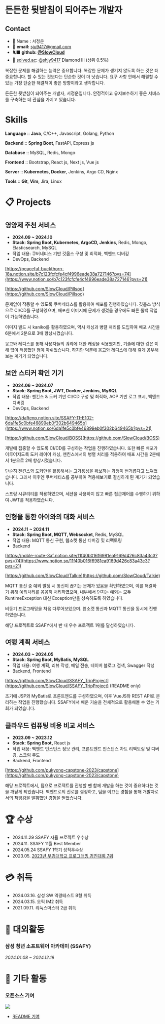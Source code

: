 # 든든한 뒷받침이 되어주는 개발자

## **Contact**

- 🙂 Name : 서정운
- 📨 **email:** sju9417@gmail.com
- 🐈‍⬛ **github: [@SlowCloud](http://www.github.com/Slowcloud)**
- 🔖 [solved.ac](http://solved.ac/): [@shjy9417](http://solved.ac/shjy9417) Diamond III (상위 0.5%)

복잡한 문제를 해결하는 능력은 중요합니다. 복잡한 문제가 생기지 않도록 하는 것은 더 중요합니다. 할 수 있는 것보다는 단순한 것이 더 낫습니다. 요구 사항 안에서 해결할 수 있는 가장 단순한 해결책이 좋은 방향이라고 생각합니다.

든든한 뒷받침이 되어주는 개발자, 서정운입니다. 안정적이고 유지보수하기 좋은 서비스를 구축하는 데 관심을 가지고 있습니다.

# Skills

**Language** :: **Java**, C/C++, Javascript, Golang, Python

**Backend** :: **Spring Boot**, FastAPI, Express js

**Database** :: MySQL, Redis, Mongo

**Frontend** :: Bootstrap, React js, Next js, Vue js

**Server** :: **Kubernetes, Docker**, Jenkins, Argo CD, Nginx

**Tools** :: **Git**, **Vim**, Jira, Linux

# 📋 Projects

## 영양제 추천 서비스

- **2024.09 ~ 2024.10**
- **Stack**: **Spring Boot, Kubernetes, ArgoCD, Jenkins**, Redis, Mongo, Elasticsearch, MySQL
- 작업 내용: 쿠버네티스 기반 깃옵스 구성 및 최적화, 백엔드 디버깅
- DevOps, Backend

[https://peaceful-buckthorn-18a.notion.site/b7c123fcfcfe4cf4996eade38a727146?pvs=74](https://www.notion.so/b7c123fcfcfe4cf4996eade38a727146?pvs=21)

[https://github.com/SlowCloud/Pillsoo](https://github.com/SlowCloud/Pillsoo)

문제없이 작동할 수 있도록 쿠버네티스를 활용하여 배포를 진행하였습니다. 깃옵스 방식으로 CI/CD를 구성하였으며, 배포한 이미지에 문제가 생겼을 경우에도 빠른 롤백 작업이 가능하였습니다.

이미지 빌드 시 kaniko를 활용하였으며, 역시 캐싱과 병렬 처리를 도입하여 배포 시간을 6분에서 2분으로 3배 향상시켰습니다.

몽고와 레디스를 통해 사용자들의 쿼리에 대한 캐싱을 적용했지만, 기술에 대한 깊은 이해 없이 적용했던 점이 아쉬웠습니다. 하지만 덕분에 몽고와 레디스에 대해 깊게 공부해보는 계기가 되었습니다.

## 보안 스티커 확인 기기

- **2024.06 ~ 2024.07**
- **Stack**: **Spring Boot, JWT, Docker, Jenkins, MySQL**
- 작업 내용: 젠킨스 & 도커 기반 CI/CD 구성 및 최적화, AOP 기반 로그 표시, 백엔드 디버깅
- DevOps, Backend

[https://daftenp.notion.site/SSAFY-11-E102-6da1fe5c0bfe46899eb0f302b649465b](https://www.notion.so/6da1fe5c0bfe46899eb0f302b649465b?pvs=21)

[https://github.com/SlowCloud/BOSS](https://github.com/SlowCloud/BOSS)

개발에 집중할 수 있도록 CI/CD를 구성하는 작업을 진행하였습니다. 또한 빠른 배포가 이루어지도록 도커 레이어 캐싱, 젠킨스에서의 병렬 처리를 적용하여 배포 시간을 2분에서 1분으로 2배 향상시켰습니다.

단순히 젠킨스와 도커만을 활용해서는 고가용성을 확보하는 과정이 번거롭다고 느껴졌습니다. 그래서 이후엔 쿠버네티스를 공부하여 적용해보기로 결심하게 된 계기가 되었습니다.

스프링 시큐리티를 적용하였으며, 세션을 사용하지 않고 빠른 접근제어를 수행하기 위하여 JWT를 적용하였습니다.

## 인형을 통한 아이와의 대화 서비스

- **2024.11 ~ 2024.11**
- **Stack**: **Spring Boot, MQTT, Websocket**, Redis, MySQL
- 작업 내용: MQTT 통신 구현, 웹소켓 통신 디버깅 및 리팩토링
- Backend

[https://noble-route-3af.notion.site/11f40b016f6981ea9169d426c83a43c3?pvs=74](https://www.notion.so/11f40b016f6981ea9169d426c83a43c3?pvs=21)

[https://github.com/SlowCloud/Talkie](https://github.com/SlowCloud/Talkie)

MQTT 통신 중 예외 발생 시 통신이 끊기는 문제가 있음을 확인하였으며, 이를 해결하기 위해 예외처리를 꼼꼼히 처리하였으며, 내부에서 던지는 예외는 모두 RuntimeException 대신 Exception만을 상속하도록 하였습니다.

비동기 프로그래밍을 처음 다루어보았으며. 웹소켓 통신과 MQTT 통신을 동시에 진행하였습니다.

해당 프로젝트로 SSAFY에서 반 내 우수 프로젝트 1위를 달성하였습니다.

## 여행 계획 서비스

- **2024.03 ~ 2024.05**
- **Stack**: **Spring Boot, MyBatis, MySQL**
- 작업 내용: 여행 계획, 리뷰 작성, 메일 전송, 네이버 블로그 검색, Swagger 작성
- Backend, Frontend

[https://github.com/SlowCloud/SSAFY_TripProject](https://github.com/SlowCloud/SSAFY_TripProject) (README only)

초기에 JSP와 MyBatis로 프론트엔드를 구성하였으며, 이후 VueJS와 REST API로 분리하는 작업을 진행했습니다. SSAFY에서 배운 기술을 전체적으로 활용해볼 수 있는 기회가 되었습니다.

## 클라우드 컴퓨팅 비용 비교 서비스

- **2023.09 ~ 2023.12**
- **Stack**: **Spring Boot,** React js
- 작업 내용: 백엔드 인스턴스 정보 관리, 프론트엔드 인스턴스 차트 리팩토링 및 디버깅, 스크림 주도
- Backend, Frontend

[https://github.com/pukyong-capstone-2023/capstone](https://github.com/pukyong-capstone-2023/capstone)

해당 프로젝트에서, 팀으로 프로젝트를 진행할 땐 함께 개발을 하는 것이 중요하다는 것을 깨닫게 되었습니다. 백엔드로의 진로를 결정하고, 팀을 이끄는 경험을 통해 개발자로서의 책임감을 발휘했던 경험을 얻었습니다.

# 🏆 수상

- 2024.11.29 SSAFY 자율 프로젝트 우수상
- 2024.11. SSAFY 11월 Best Member
- 2024.05.24 SSAFY 1학기 성적우수상
- 2023.05. [2023년 부경대학교 프로그래밍 경진대회 7위](https://itc.pknu.ac.kr/html/06/01.php?mode=read&idx=39&search_select=title&keyword=%ED%94%84%EB%A1%9C%EA%B7%B8%EB%9E%98%EB%B0%8D&pagenum=0)

# 💳 취득

- 2024.03.16. 삼성 SW 역량테스트 B형 취득
- 2024.03.15. 오픽 IM2 취득
- 2021.09.11. 리눅스마스터 2급 취득

# 🎒 대외활동

### 삼성 청년 소프트웨어 아카데미 (SSAFY)

_2024.01.08 ~ 2024.12.19_

# 👟 기타 활동

### 오픈소스 기여

[![](https://github.com/user-attachments/assets/aeb1727d-f978-45e0-b9ca-f4fd3f15f628)](https:github.com/charmbracelet/mods)

- [README 기여](https://github.com/charmbracelet/mods/pull/481)

